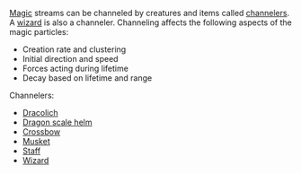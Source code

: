 [Magic](Magic.md) streams can be channeled by creatures and items called [channelers](Channeler.md). A [wizard](Wizard.md) is also a channeler. Channeling affects the following aspects of the magic particles:

  * Creation rate and clustering
  * Initial direction and speed
  * Forces acting during lifetime
  * Decay based on lifetime and range

Channelers:

  * [Dracolich](Dracolich.md)
  * [Dragon scale helm](DragonScaleHelm.md)
  * [Crossbow](Crossbow.md)
  * [Musket](Musket.md)
  * [Staff](Staff.md)
  * [Wizard](Wizard.md)